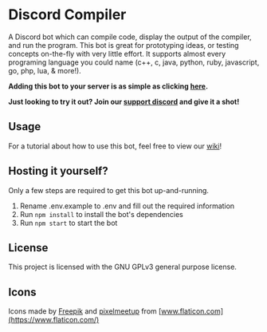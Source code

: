 # Discord Compiler
A Discord bot which can compile code, display the output of the compiler, and run the program. This bot is great for prototyping ideas, or testing concepts on-the-fly with very little effort. It supports almost every programing language you could name (c++, c, java, python, ruby, javascript, go, php, lua, & more!). 

**Adding this bot to your server is as simple as clicking [here](https://discordapp.com/oauth2/authorize?client_id=504095380166803466&scope=bot&permissions=388160).**

**Just looking to try it out? Join our [support discord](https://discord.gg/ExraTaJ) and give it a shot!**

## Usage
For a tutorial about how to use this bot, feel free to view our [wiki](https://github.com/Headline/discord-compiler/wiki)!

## Hosting it yourself?
Only a few steps are required to get this bot up-and-running.
1) Rename .env.example to .env and fill out the required information
2) Run `npm install` to install the bot's dependencies
3) Run `npm start` to start the bot

## License
This project is licensed with the GNU GPLv3 general purpose license.

## Icons
Icons made by [Freepik](https://www.flaticon.com/authors/freepik) and [pixelmeetup](https://www.flaticon.com/authors/pixelmeetup) from [www.flaticon.com](https://www.flaticon.com/)
